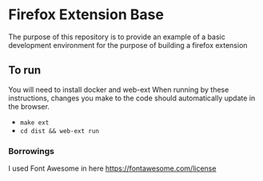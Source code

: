 # Firefox Extension Base
The purpose of this repository is to provide an example of a basic
development environment for the purpose of building a firefox extension

## To run
You will need to install docker and web-ext
When running by these instructions, changes you make to the
code should automatically update in the browser.

* `make ext`
* `cd dist && web-ext run`


### Borrowings
I used Font Awesome in here
https://fontawesome.com/license

